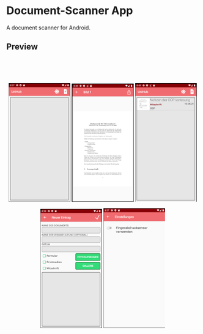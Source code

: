 # Document-Scanner App
A document scanner for Android.

## Preview

<br>
<br>
<br>
<p align="center">
  <img src="demo/screen1.png" width="32%">
  <img src="demo/screen2.png" width="32%">
  <img src="demo/screen3.png" width="32%">
</center>
<br>
<p align="center">
  <img src="demo/screen5.png" width="32%">
  <img src="demo/screen6.png" width="32%">
</center>
<br>
<br>
<br>
